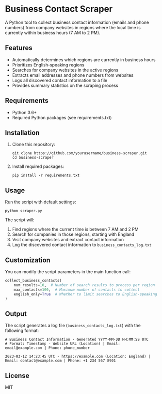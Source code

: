 # Business Contact Scraper

A Python tool to collect business contact information (emails and phone numbers) from company websites in regions where the local time is currently within business hours (7 AM to 2 PM).

## Features

- Automatically determines which regions are currently in business hours
- Prioritizes English-speaking regions
- Searches for company websites in the active regions
- Extracts email addresses and phone numbers from websites
- Logs all discovered contact information to a file
- Provides summary statistics on the scraping process

## Requirements

- Python 3.6+
- Required Python packages (see requirements.txt)

## Installation

1. Clone this repository:
   ```
   git clone https://github.com/yourusername/business-scraper.git
   cd business-scraper
   ```

2. Install required packages:
   ```
   pip install -r requirements.txt
   ```

## Usage

Run the script with default settings:

```
python scraper.py
```

The script will:
1. Find regions where the current time is between 7 AM and 2 PM
2. Search for companies in those regions, starting with England
3. Visit company websites and extract contact information
4. Log the discovered contact information to `business_contacts_log.txt`

## Customization

You can modify the script parameters in the main function call:

```python
collect_business_contacts(
    num_results=10,  # Number of search results to process per region
    max_contacts=100,  # Maximum number of contacts to collect
    english_only=True  # Whether to limit searches to English-speaking regions
)
```

## Output

The script generates a log file (`business_contacts_log.txt`) with the following format:

```
# Business Contact Information - Generated YYYY-MM-DD HH:MM:SS UTC
# Format: Timestamp - Website URL (Location) | Email: email@example.com | Phone: phone_number

2023-03-12 14:23:45 UTC - https://example.com (Location: England) | Email: contact@example.com | Phone: +1 234 567 8901
```

## License

MIT 